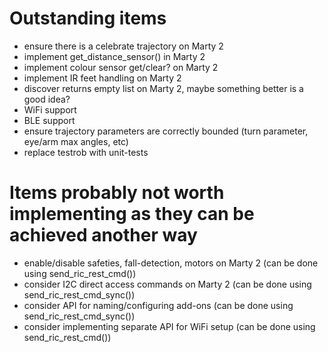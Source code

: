 # Outstanding items

- ensure there is a celebrate trajectory on Marty 2
- implement get_distance_sensor() in Marty 2
- implement colour sensor get/clear? on Marty 2
- implement IR feet handling on Marty 2
- discover returns empty list on Marty 2, maybe something better is a good idea?
- WiFi support
- BLE support
- ensure trajectory parameters are correctly bounded (turn parameter, eye/arm max angles, etc)
- replace testrob with unit-tests

# Items probably not worth implementing as they can be achieved another way
- enable/disable safeties, fall-detection, motors on Marty 2 (can be done using send_ric_rest_cmd())
- consider I2C direct access commands on Marty 2 (can be done using send_ric_rest_cmd_sync())
- consider API for naming/configuring add-ons (can be done using send_ric_rest_cmd_sync())
- consider implementing separate API for WiFi setup (can be done using send_ric_rest_cmd())


